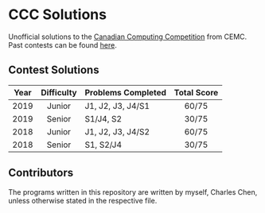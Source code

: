 # CCC Solutions

Unofficial solutions to the [Canadian Computing Competition](https://cemc.uwaterloo.ca/contests/computing.html) from CEMC. Past contests can be found [here](https://cemc.uwaterloo.ca/contests/past_contests.html#ccc).

## Contest Solutions

| Year | Difficulty | Problems Completed | Total Score |
| :---: | :-------: | :----------------- | :---------: |
| 2019 | Junior     | J1, J2, J3, J4/S1  | 60/75       |
| 2019 | Senior     | S1/J4, S2          | 30/75       |
| 2018 | Junior     | J1, J2, J3, J4/S2  | 60/75       |
| 2018 | Senior     | S1, S2/J4          | 30/75       |

## Contributors

The programs written in this repository are written by myself, Charles Chen, unless otherwise stated in the respective file.

